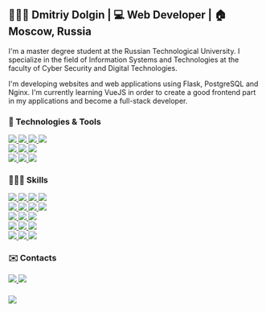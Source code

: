 <h2 align="left">👨🏻‍💻 Dmitriy Dolgin | 💻 Web Developer | 🏠 Moscow, Russia</h2>
<p>I'm a master degree student at the Russian Technological University. I specialize in the field of Information Systems and Technologies at the faculty of Cyber Security and Digital Technologies.</p>
<p>I'm developing websites and web applications using Flask, PostgreSQL and Nginx. I'm currently learning VueJS in order to create a good frontend part in my applications and become a full-stack developer.</p>

<h3>🔧 Technologies & Tools</h3>
<a href="https://en.wikipedia.org/wiki/MacOS">
  <img src="https://img.shields.io/badge/OS-macOS-0D96F6?style=flat&logo=apple&logoColor=white">
</a>
<a href="https://en.wikipedia.org/wiki/Linux">
  <img src="https://img.shields.io/badge/OS-Linux-FCC624?style=flat&logo=linux&logoColor=white">
</a>
<a href="https://en.wikipedia.org/wiki/Bash/">
  <img src="https://img.shields.io/badge/Shell-Bash-4EAA25?style=flat&logo=gnu-bash&logoColor=white">
</a>
<a href="https://code.visualstudio.com/">
  <img src="https://img.shields.io/badge/Editor-VSCode-007ACC?style=flat&logo=visual-studio-code&logoColor=white">
</a>
<br>
<a href="https://flask.palletsprojects.com/">
  <img src="https://img.shields.io/badge/Python-Flask-4B8BBE?style=flat&logo=python&logoColor=white">
</a>
<a href="https://vuejs.org/">
  <img src="https://img.shields.io/badge/JavaScript-Vue-41B883?style=flat&logo=javascript&logoColor=white">
</a>
<a href="https://www.postgresql.org/">
  <img src="https://img.shields.io/badge/Database-PostgreSQL-4169E1?style=flat&logo=postgresql&logoColor=white">
</a>
<br>
<a href="https://www.postman.com/">
  <img src="https://img.shields.io/badge/API-Postman-FF6C37?style=flat&logo=postman&logoColor=white">
</a>
<a href="https://www.heroku.com/">
  <img src="https://img.shields.io/badge/Cloud-Heroku-662D91?style=flat&logo=heroku&logoColor=white">
</a>
<a href="https://www.docker.com/">
  <img src="https://img.shields.io/badge/Containerizing-Docker-2496ED?style=flat&logo=docker&logoColor=white">
</a>

<h3>👨🏻‍💻 Skills</h3>
<a href="https://en.wikipedia.org/wiki/HTML">
  <img src="https://img.shields.io/badge/HTML-9%20Years-E34F26?style=flat&logo=html5&logoColor=white">
</a>
<a href="https://ru.wikipedia.org/wiki/CSS">
  <img src="https://img.shields.io/badge/CSS-9%20Years-1572B6?style=flat&logo=css3&logoColor=white">
</a>
<a href="https://www.php.net/">
  <img src="https://img.shields.io/badge/PHP-9%20Years-777BB4?style=flat&logo=php&logoColor=white">
</a>
<a href="https://www.mysql.com/">
  <img src="https://img.shields.io/badge/MySQL-9%20Years-4479A1?style=flat&logo=mysql&logoColor=white">
</a>
<br>
<a href="https://en.wikipedia.org/wiki/C%2B%2B">
  <img src="https://img.shields.io/badge/C++-6%20Years-0D60FE?style=flat&logo=cplusplus&logoColor=white">
</a>
<a href="https://www.arduino.cc/">
  <img src="https://img.shields.io/badge/Arduino-6%20Years-00979D?style=flat&logo=arduino&logoColor=white">
</a>
<a href="https://www.python.org/">
  <img src="https://img.shields.io/badge/Python-4%20Years-3776AB?style=flat&logo=python&logoColor=white">
</a>
<a href="https://www.selenium.dev/">
  <img src="https://img.shields.io/badge/Selenium-4%20Years-43B02A?style=flat&logo=selenium&logoColor=white">
</a>
<br>
<a href="https://developer.mozilla.org/en/docs/Web/JavaScript">
  <img src="https://img.shields.io/badge/JavaScript-3%20Years-F7DF1E?style=flat&logo=javascript&logoColor=white">
</a>
<a href="https://getbootstrap.com/">
  <img src="https://img.shields.io/badge/Bootstrap-2%20Years-7952B3?style=flat&logo=bootstrap&logoColor=white">
</a>
<a href="https://addons.mozilla.org/">
  <img src="https://img.shields.io/badge/Browser%20Addons-2%20Years-4C8DF6?style=flat&logo=googlechrome&logoColor=white">
</a>
<br>
<a href="https://flask.palletsprojects.com/">
  <img src="https://img.shields.io/badge/Flask-1.5%20Years-3776AB?style=flat&logo=flask&logoColor=white">
</a>
<a href="https://www.sqlite.org/">
  <img src="https://img.shields.io/badge/SQLite-1.5%20Years-003B57?style=flat&logo=sqlite&logoColor=white">
</a>
<a href="https://www.postgresql.org/">
  <img src="https://img.shields.io/badge/PostgreSQL-9%20Months-4169E1?style=flat&logo=postgresql&logoColor=white">
</a>
<br>
<a href="https://vuejs.org/">
  <img src="https://img.shields.io/badge/Vue-6%20Months-4FC08D?style=flat&logo=vuedotjs&logoColor=white">
</a>
<a href="https://nginx.org/">
  <img src="https://img.shields.io/badge/NGINX-6%20Months-009639?style=flat&logo=nginx&logoColor=white">
</a>
<a href="https://www.docker.com/">
  <img src="https://img.shields.io/badge/Docker-6%20Months-2496ED?style=flat&logo=docker&logoColor=white">
</a>

<h3>✉️ Contacts</h3>
<a href="https://t.me/dedol">
  <img src="https://img.shields.io/badge/Telegram-dedol-26A5E4?style=flat&logo=telegram&logoColor=white">
</a>
<a href="mailto:dmitriy@dolg.in">
  <img src="https://img.shields.io/badge/Email-dmitriy@dolg.in-8A90C7?style=flat&logo=protonmail&logoColor=white">
</a>

<h3>
  <a href="https://github.com/antonkomarev/github-profile-views-counter">
    <img src="https://komarev.com/ghpvc/?username=dedol">
  </a>
</h3>

<!-- 
icons: https://github.com/simple-icons/simple-icons/blob/develop/slugs.md
colors: https://simpleicons.org/?q=bootstrap 
-->
